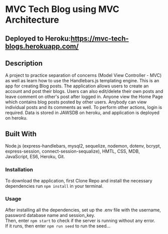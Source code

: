 # MVC Tech Blog using MVC Architecture 

## Deployed to Heroku:https://mvc-tech-blogs.herokuapp.com/

## Description
A project to practice separation of concerns (Model View Controller - MVC) as well as learn how to use the Handlebars.js templating engine.
This is an app for creating Blog posts. The application allows users to create an account and post their blogs. Users can also edit/delete their own posts and leave comment on other's post after logged in. Anyone view the Home Page which contains blog posts posted by other users. Anybody can view individual posts and its comments as well. To perform other actions, login is required. Data is stored in JAWSDB on heroku, and application is deployed on heroku.

## Built With
Node.js (express-handlebars, mysql2, sequelize, nodemon, dotenv, bcrypt, express-session, connect-session-sequalize), HMTL, CSS, MDB, JavaScript, ES6, Heroku, Git.

### Installation
To download the application, first Clone Repo and install the necessary dependencies run ```npm install``` in your terminal. 

### Usage
After installing all the dependencies, set up the .env file with the username, password database name and session_key. <br> Then, enter 
```npm start``` 
to check if the server is running without any error. <br> If it runs, then enter
```npm run seed``` 
to run the seed...
